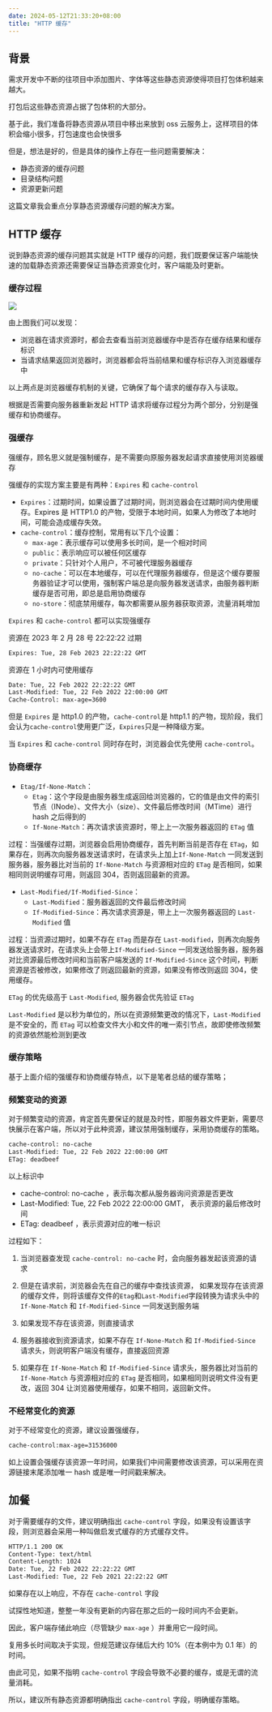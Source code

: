 ```yaml
---
date: 2024-05-12T21:33:20+08:00
title: "HTTP 缓存"
---
```


## 背景

需求开发中不断的往项目中添加图片、字体等这些静态资源使得项目打包体积越来越大。

打包后这些静态资源占据了包体积的大部分。

基于此，我们准备将静态资源从项目中移出来放到 oss 云服务上，这样项目的体积会缩小很多，打包速度也会快很多

但是，想法是好的，但是具体的操作上存在一些问题需要解决：

- 静态资源的缓存问题
- 目录结构问题
- 资源更新问题

这篇文章我会重点分享静态资源缓存问题的解决方案。

## HTTP 缓存

说到静态资源的缓存问题其实就是 HTTP 缓存的问题，我们既要保证客户端能快速的加载静态资源还需要保证当静态资源变化时，客户端能及时更新。

### 缓存过程

![](../assets/images/articles/165/01.awebp)

由上图我们可以发现：

- 浏览器在请求资源时，都会去查看当前浏览器缓存中是否存在缓存结果和缓存标识
- 当请求结果返回浏览器时，浏览器都会将当前结果和缓存标识存入浏览器缓存中

以上两点是浏览器缓存机制的关键，它确保了每个请求的缓存存入与读取。

根据是否需要向服务器重新发起 HTTP 请求将缓存过程分为两个部分，分别是强缓存和协商缓存。

### 强缓存

强缓存，顾名思义就是强制缓存，是不需要向原服务器发起请求直接使用浏览器缓存

强缓存的实现方案主要是有两种：`Expires` 和 `cache-control`

- `Expires`：过期时间，如果设置了过期时间，则浏览器会在过期时间内使用缓存。Expires 是 HTTP1.0 的产物，受限于本地时间，如果人为修改了本地时间，可能会造成缓存失效。
- `cache-control`：缓存控制，常用有以下几个设置：
  - `max-age`：表示缓存可以使用多长时间，是一个相对时间
  - `public`：表示响应可以被任何区缓存
  - `private`：只针对个人用户，不可被代理服务器缓存
  - `no-cache`：可以在本地缓存，可以在代理服务器缓存，但是这个缓存要服务器验证才可以使用，强制客户端总是向服务器发送请求，由服务器判断缓存是否可用，即总是启用协商缓存
  - `no-store`：彻底禁用缓存，每次都需要从服务器获取资源，流量消耗增加

`Expires` 和 `cache-control` 都可以实现强缓存

资源在 2023 年 2 月 28 号 22:22:22 过期

```sh
Expires: Tue, 28 Feb 2023 22:22:22 GMT
```

资源在 1 小时内可使用缓存

```sh
Date: Tue, 22 Feb 2022 22:22:22 GMT
Last-Modified: Tue, 22 Feb 2022 22:00:00 GMT
Cache-Control: max-age=3600
```

但是 `Expires` 是 http1.0 的产物，`cache-control`是 http1.1 的产物，现阶段，我们会认为`cache-control`使用更广泛，`Expires`只是一种降级方案。

当 `Expires` 和 `cache-control` 同时存在时，浏览器会优先使用 `cache-control`。

### 协商缓存

- `Etag/If-None-Match`：
  - `Etag`：这个字段是由服务器生成返回给浏览器的，它的值是由文件的索引节点（INode）、文件大小（size）、文件最后修改时间（MTime）进行 hash 之后得到的
  - `If-None-Match`：再次请求该资源时，带上上一次服务器返回的 `ETag` 值

过程：当强缓存过期，浏览器会启用协商缓存，首先判断当前是否存在 `ETag`，如果存在，则再次向服务器发送请求时，在请求头上加上`If-None-Match` 一同发送到服务器，服务器比对当前的 `If-None-Match` 与资源相对应的 `ETag` 是否相同，如果相同则说明缓存可用，则返回 304，否则返回最新的资源。

- `Last-Modified/If-Modified-Since`：
  - `Last-Modified`：服务器返回的文件最后修改时间
  - `If-Modified-Since`：再次请求资源是，带上上一次服务器返回的 `Last-Modified` 值

过程：当资源过期时，如果不存在 `ETag` 而是存在 `Last-modified`，则再次向服务器发送请求时，在请求头上会带上`If-Modified-Since` 一同发送给服务器，服务器对比资源最后修改时间和当前客户端发送的 `If-Modified-Since` 这个时间，判断资源是否被修改，如果修改了则返回最新的资源，如果没有修改则返回 304，使用缓存。

`ETag` 的优先级高于 `Last-Modified`, 服务器会优先验证 `ETag`

`Last-Modified` 是以秒为单位的，所以在资源频繁更改的情况下，`Last-Modified` 是不安全的，而 `ETag` 可以检查文件大小和文件的唯一索引节点，故即使修改频繁的资源依然能检测到更改

### 缓存策略

基于上面介绍的强缓存和协商缓存特点，以下是笔者总结的缓存策略；

### 频繁变动的资源

对于频繁变动的资源，肯定首先要保证的就是及时性，即服务器文件更新，需要尽快展示在客户端，所以对于此种资源，建议禁用强制缓存，采用协商缓存的策略。

```sh
cache-control: no-cache
Last-Modified: Tue, 22 Feb 2022 22:00:00 GMT
ETag: deadbeef
```

以上标识中

- cache-control: no-cache ，表示每次都从服务器询问资源是否更改
- Last-Modified: Tue, 22 Feb 2022 22:00:00 GMT， 表示资源的最后修改时间
- ETag: deadbeef ，表示资源对应的唯一标识

过程如下：

1. 当浏览器查发现 `cache-control: no-cache` 时，会向服务器发起该资源的请求

2. 但是在请求前，浏览器会先在自己的缓存中查找该资源， 如果发现存在该资源的缓存文件，则将该缓存文件的`Etag`和`Last-Modified`字段转换为请求头中的 `If-None-Match` 和 `If-Modified-Since` 一同发送到服务端

3. 如果发现不存在该资源，则直接请求

4. 服务器接收到资源请求，如果不存在 `If-None-Match` 和 `If-Modified-Since` 请求头，则说明客户端没有缓存，直接返回资源

5. 如果存在 `If-None-Match` 和 `If-Modified-Since` 请求头，服务器比对当前的 `If-None-Match` 与资源相对应的 `ETag` 是否相同，如果相同则说明文件没有更改，返回 304 让浏览器使用缓存，如果不相同，返回新文件。

### 不经常变化的资源

对于不经常变化的资源，建议设置强缓存，

```sh
cache-control:max-age=31536000
```

如上设置会强缓存该资源一年时间，如果我们中间需要修改该资源，可以采用在资源链接末尾添加唯一 hash 或是唯一时间戳来解决。

## 加餐

对于需要缓存的文件，建议明确指出 `cache-control` 字段，如果没有设置该字段，则浏览器会采用一种叫做启发式缓存的方式缓存文件。

```sh
HTTP/1.1 200 OK
Content-Type: text/html
Content-Length: 1024
Date: Tue, 22 Feb 2022 22:22:22 GMT
Last-Modified: Tue, 22 Feb 2021 22:22:22 GMT
```

如果存在以上响应，不存在 `cache-control` 字段

试探性地知道，整整一年没有更新的内容在那之后的一段时间内不会更新。

因此，客户端存储此响应（尽管缺少 `max-age` ）并重用它一段时间。

复用多长时间取决于实现，但规范建议存储后大约 10%（在本例中为 0.1 年）的时间。

由此可见，如果不指明 `cache-control` 字段会导致不必要的缓存，或是无谓的流量消耗。

所以，建议所有静态资源都明确指出 `cache-control` 字段，明确缓存策略。
